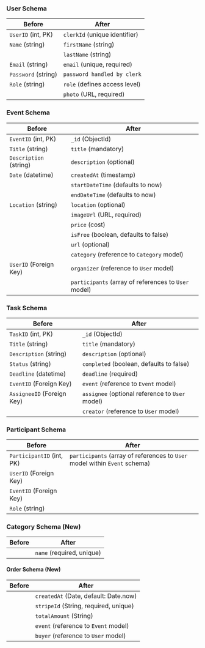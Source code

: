 ### User Schema

| **Before**          | **After**                |
|----------------------------|------------------------------------|
| `UserID` (int, PK)         | `clerkId` (unique identifier)      |
| `Name` (string)            | `firstName` (string)               |
|                            | `lastName` (string)                |
| `Email` (string)           | `email` (unique, required)         |
| `Password` (string)        |       `password handled by clerk`                             |
| `Role` (string)            | `role` (defines access level)      |
|                            | `photo` (URL, required)            |

### Event Schema

| **Before**           | **After**                 |
|-----------------------------|-------------------------------------|
| `EventID` (int, PK)         |         `_id` (ObjectId)                            |
| `Title` (string)            | `title` (mandatory)                 |
| `Description` (string)      | `description` (optional)            |
| `Date` (datetime)           | `createdAt` (timestamp)             |
|                             | `startDateTime` (defaults to now)   |
|                             | `endDateTime` (defaults to now)     |
| `Location` (string)         | `location` (optional)               |
|                             | `imageUrl` (URL, required)          |
|                             | `price` (cost)                      |
|                             | `isFree` (boolean, defaults to false)|
|                             | `url` (optional)                    |
|                             | `category` (reference to `Category` model) |
| `UserID` (Foreign Key)      | `organizer` (reference to `User` model) |
|                             | `participants` (array of references to `User` model) |

### Task Schema

| **Before**            | **After**                 |
|------------------------------|-------------------------------------|
| `TaskID` (int, PK)           |                  `_id` (ObjectId)                      |
| `Title` (string)             | `title` (mandatory)                 |
| `Description` (string)       | `description` (optional)            |
| `Status` (string)            | `completed` (boolean, defaults to false) |
| `Deadline` (datetime)        | `deadline` (required)               |
| `EventID` (Foreign Key)      | `event` (reference to `Event` model) |
| `AssigneeID` (Foreign Key)   | `assignee` (optional reference to `User` model) |
|                              | `creator` (reference to `User` model) |

### Participant Schema

| **Before**             | **After**                 |
|-------------------------------|-------------------------------------|
| `ParticipantID` (int, PK)     |          `participants` (array of references to `User` model within `Event` schema)                           |
| `UserID` (Foreign Key)        |                                     |
| `EventID` (Foreign Key)       |                                     |
| `Role` (string)               |                                     |

### Category Schema (New)

| **Before**             | **After**                 |
|-------------------------------|-------------------------------------|
|                               | `name` (required, unique)           |


#### Order Schema (New)

| **Before**             | **After**                 |
|-------------------------------|-------------------------------------|
|                               | `createdAt` (Date, default: Date.now) |
|                               | `stripeId` (String, required, unique) |
|                               | `totalAmount` (String)               |
|                               | `event` (reference to `Event` model) |
|                               | `buyer` (reference to `User` model)  |